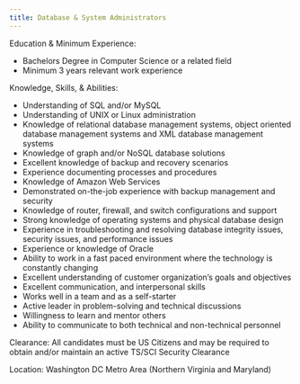 ```yaml
---
title: Database & System Administrators
---
```


Education & Minimum Experience:

 - Bachelors Degree in Computer Science or a related field
 -	Minimum 3 years relevant work experience

Knowledge, Skills, & Abilities:

 -	Understanding of SQL and/or MySQL
 -	Understanding of UNIX or Linux administration
 -	Knowledge of relational database management systems, object oriented database management systems and XML database management systems
 -	Knowledge of graph and/or NoSQL database solutions
 -	Excellent knowledge of backup and recovery scenarios
 -	Experience documenting processes and procedures
 -	Knowledge of Amazon Web Services
 -	Demonstrated on-the-job experience with backup management and security
 -	Knowledge of router, firewall, and switch configurations and support
 -	Strong knowledge of operating systems and physical database design
 -	Experience in troubleshooting and resolving database integrity issues, security issues, and performance issues
 -	Experience or knowledge of Oracle
 -	Ability to work in a fast paced environment where the technology is constantly changing
 -	Excellent understanding of customer organization’s goals and objectives
 -	Excellent communication, and interpersonal skills
 -	Works well in a team and as a self-starter
 -	Active leader in problem-solving and technical discussions
 -	Willingness to learn and mentor others
 -	Ability to communicate to both technical and non-technical personnel

Clearance:
All candidates must be US Citizens and may be required to obtain and/or maintain an active TS/SCI Security Clearance

Location:
Washington DC Metro Area (Northern Virginia and Maryland)